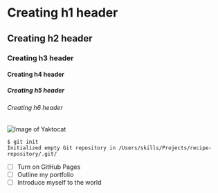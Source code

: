 # Creating h1 header
## Creating h2 header
### Creating h3 header
#### Creating h4 header
##### Creating h5 header
###### Creating h6 header

![Image of Yaktocat](https://octodex.github.com/images/yaktocat.png)

```
$ git init
Initialized empty Git repository in /Users/skills/Projects/recipe-repository/.git/
```

- [ ] Turn on GitHub Pages
- [ ] Outline my portfolio
- [ ] Introduce myself to the world
